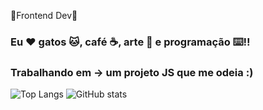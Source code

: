 🌟Frontend Dev🌟
### Eu ❤️ gatos 🐱, café ☕, arte 🎨 e programação ⌨️!!
### Trabalhando em -> um projeto JS que me odeia :)
 ![Top Langs](https://github-readme-stats.vercel.app/api/top-langs/?username=CharalambosIoannou&theme=radical)
  ![GitHub stats](https://github-readme-stats.vercel.app/api?username=lalinha123&show_icons=true&theme=radical)



